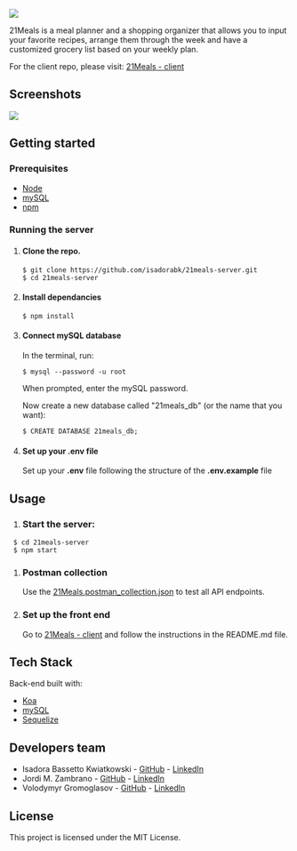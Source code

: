 ![](https://user-images.githubusercontent.com/35597953/44659838-df236f80-aa05-11e8-86c8-7a4e1f8d8e49.png)



21Meals is a meal planner and a shopping organizer that allows you to input your favorite recipes, arrange them through the week and have a customized grocery list based on your weekly plan.

For the client repo, please visit: [21Meals - client](https://github.com/isadorabk/21meals-client)




## Screenshots

![](https://user-images.githubusercontent.com/35597953/44659842-e34f8d00-aa05-11e8-8f6e-dcf432928d0f.png)




## Getting started

### Prerequisites

- [Node](https://nodejs.org/en/)
- [mySQL](https://www.mysql.com/)
- [npm](https://www.npmjs.com/)



### Running the server

1. #### Clone the repo.

   ```
   $ git clone https://github.com/isadorabk/21meals-server.git  
   $ cd 21meals-server
   ```

2. #### Install dependancies

   ```
   $ npm install
   ```

3. #### Connect mySQL database

   In the terminal, run:

   ```
   $ mysql --password -u root
   ```



   When prompted, enter the mySQL password.



   Now create a new database called "21meals_db" (or the name that you want):

   ```
   $ CREATE DATABASE 21meals_db;
   ```

4. #### Set up your .env file

   Set up your **.env** file following the structure of the **.env.example** file



## Usage

1. ### Start the server:

```
 $ cd 21meals-server  
 $ npm start
```



1. ### Postman collection

   Use the [21Meals.postman_collection.json](https://github.com/isadorabk/21meals-server/blob/develop/_docs/21meals.postman_collection.json) to test all API endpoints.


1. ### Set up the front end

   Go to [21Meals - client](https://github.com/isadorabk/21meals-client) and follow the instructions in the README.md file.


## Tech Stack

Back-end built with:

- [Koa](https://koajs.com/)
- [mySQL](https://www.mysql.com/)
- [Sequelize](http://docs.sequelizejs.com/)



## Developers team

- Isadora Bassetto Kwiatkowski - [GitHub](https://github.com/isadorabk) - [LinkedIn](https://www.linkedin.com/in/isadora-bassetto-kwiatkowski/)
- Jordi M. Zambrano - [GitHub](https://github.com/nickschoey) - [LinkedIn](https://www.linkedin.com/in/jordi-zambrano/)
- Volodymyr Gromoglasov - [GitHub](https://github.com/gromoglasov) - [LinkedIn](https://www.linkedin.com/in/gromoglasov/)




## License

This project is licensed under the MIT License.
